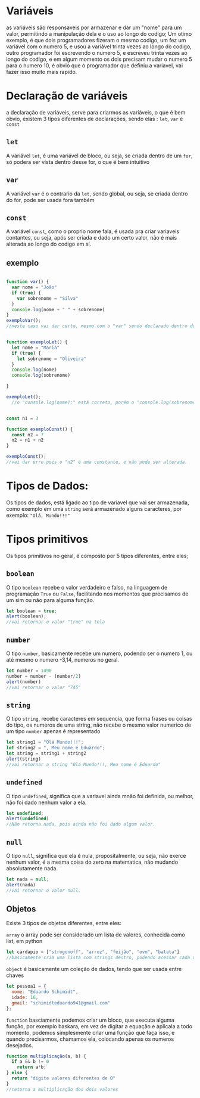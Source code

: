 # Variáveis
as variáveis são responsaveis por armazenar e dar um "nome" para um valor, permitindo a manipulação dela e o uso ao longo do codigo; Um otimo exemplo, é que dois programadores fizeram o mesmo codigo, um fez um variável com o numero 5, e usou a variável trinta vezes ao longo do codigo, outro programador foi escrevendo o numero 5, e escreveu trinta vezes ao longo do codigo, e em algum momento os dois precisam mudar o numero 5 para o numero 10, é obvio que o programador que definiu a variavel, vai fazer isso muito mais rapido.


# Declaração de variáveis

a declaração de variáveis, serve para criarmos as variáveis, o que é bem obvio, existem 3 tipos diferentes de declarações, sendo elas : `let`, `var` e `const`

## `let`
A variável `let`, é uma variável de bloco, ou seja, se criada dentro de um `for`, só podera ser vista dentro desse for, o que é bem intuitivo
## `var`
A variável `var` é o contrario da `let`, sendo global, ou seja, se criada dentro do for, pode ser usada fora também

## `const`
A variável `const`, como o proprio nome fala, é usada pra criar variaveis contantes, ou seja, após ser criada e dado um certo valor, não é mais alterada ao longo do codigo em sí.

## exemplo

```javascript

function var() {
  var nome = "João"
  if (true) {
    var sobrenome = "Silva"
  }
  console.log(nome + " " + sobrenome)
}
exemploVar();
//neste caso vai dar certo, mesmo com o "var" sendo declarado dentro do bloco, poís é uma função global


function exemploLet() {
  let nome = "Maria"
  if (true) {
    let sobrenome = "Oliveira"
  }
  console.log(nome)
  console.log(sobrenome)

}

exemploLet();
  //o "console.log(nome);" está correto, porém o "console.log(sobrenome)" vai dar erro, já que foi definida dentro de um bloco


const n1 = 3

function exemploConst() {
  const n2 = 7
  n2 = n1 + n2
}

exemploConst();
//vai dar erro pois o "n2" é uma constante, e não pode ser alterada. 
```


# Tipos de Dados:

Os tipos de dados, está ligado ao tipo de variavel que vai ser armazenada, como exemplo em uma `string` será armazenado alguns caracteres, por exemplo: `"Olá, Mundo!!!"`

# Tipos primitivos

Os tipos primitivos no geral, é composto por 5 tipos diferentes, entre eles;

## `boolean`
O tipo `boolean` recebe o valor verdadeiro e falso, na linguagem de programação `True` ou `False`, facilitando nos momentos que precisamos de um sim ou não para alguma função.

```javascript
let boolean = true;
alert(boolean);
//vai retornar o valor "true" na tela
```

## `number`
O tipo `number`, basicamente recebe um numero, podendo ser o numero 1, ou até mesmo o numero -3,14, numeros no geral.
```javascript
let number = 1490
number = number - (number/2)
alert(number)
//vai retornar o valor "745"
```

## `string`
O tipo `string`, recebe caracteres em sequencia, que forma frases ou coisas do tipo, os numeros de uma string, não recebe o mesmo valor numerico de um tipo `number` apenas é representado
```javascript
let string1 = "Olá Mundo!!!";
let string2 = ", Meu nome é Eduardo";
let string = string1 + string2
alert(string)
//vai retornar a string "Olá Mundo!!!, Meu nome é Eduardo" 
```

## `undefined`
O tipo `undefined`, significa que a variavel ainda mnão foi definida, ou melhor, não foi dado nenhum valor a ela.
```javascript
let undefined;
alert(undefined)
//Não retorna nada, pois ainda não foi dado algum valor. 
```

## `null`
O tipo `null`, significa que ela é nula, propositalmente, ou seja, não exerce nenhum valor, é a mesma coisa do zero na matematica, não mudando absolutamente nada.
```javascript
let nada = null;
alert(nada)
//vai retornar o valor null.
```

## Objetos
Existe 3 tipos de objetos diferentes, entre eles:

`array`
o array pode ser considerado um lista de valores, conhecida como list, em python
```javascript
let cardapio = ["strogonoff", "arroz", "feijão", "ovo", "batata"]
//basicamente cria uma lista com strings dentro, podendo acessar cada uma delas ou todas a qualquer momento
```
`object`
é basicamente um coleção de dados, tendo que ser usada entre chaves

```javascript
let pessoa1 = {
  nome: "Eduardo Schimidt",
  idade: 16,
  gmail: "schimidteduardo941@gmail.com"
};
```

`function`
basciamente podemos criar um bloco, que executa alguma função, por exemplo baskara, em vez de digitar a equação e aplicala a todo momento, podemos simplesmente criar uma função que faça isso, e quando precisarmos, chamamos ela, colocando apenas os numeros desejados.

```javascript
function multiplicação(a, b) {
  if a && b != 0
    return a*b;
} else {
  return "digite valores diferentes de 0"
}
//retorna a multiplicação dos dois valores
```
